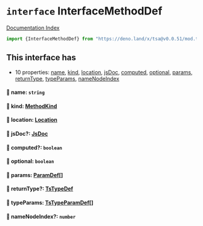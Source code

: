 # `interface` InterfaceMethodDef

[Documentation Index](../README.md)

```ts
import {InterfaceMethodDef} from "https://deno.land/x/tsa@v0.0.51/mod.ts"
```

## This interface has

- 10 properties:
[name](#-name-string),
[kind](#-kind-methodkind),
[location](#-location-location),
[jsDoc](#-jsdoc-jsdoc),
[computed](#-computed-boolean),
[optional](#-optional-boolean),
[params](#-params-paramdef),
[returnType](#-returntype-tstypedef),
[typeParams](#-typeparams-tstypeparamdef),
[nameNodeIndex](#-namenodeindex-number)


#### 📄 name: `string`



#### 📄 kind: [MethodKind](../type.MethodKind/README.md)



#### 📄 location: [Location](../interface.Location/README.md)



#### 📄 jsDoc?: [JsDoc](../interface.JsDoc/README.md)



#### 📄 computed?: `boolean`



#### 📄 optional: `boolean`



#### 📄 params: [ParamDef](../type.ParamDef/README.md)\[]



#### 📄 returnType?: [TsTypeDef](../type.TsTypeDef/README.md)



#### 📄 typeParams: [TsTypeParamDef](../interface.TsTypeParamDef/README.md)\[]



#### 📄 nameNodeIndex?: `number`



